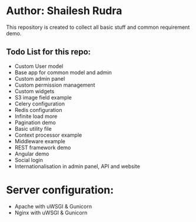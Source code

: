 # Author: Shailesh Rudra

This repository is created to collect all basic stuff and common requirement demo.

## Todo List for this repo:
* Custom User model
* Base app for common model and admin
* Custom admin panel
* Custom permission management
* Custom widgets
* S3 image field example
* Celery configuration
* Redis configuration
* Infinite load more
* Pagination demo
* Basic utility file
* Context processor example 
* Middleware example 
* REST framework demo 
* Angular demo 
* Social login 
* Internationalisation in admin panel, API and website

# Server configuration:
* Apache with uWSGI & Gunicorn
* Nginx with uWSGI & Gunicorn
